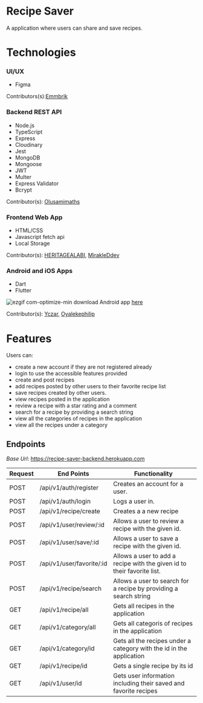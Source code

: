 # Recipe Saver

A application where users can share and save recipes.

# Technologies

### UI/UX

- Figma

Contributors(s):[Emmbrik](https://github.com/emmbrik)

### Backend REST API

- Node.js
- TypeScript
- Express
- Cloudinary
- Jest
- MongoDB
- Mongoose
- JWT
- Multer
- Express Validator
- Bcrypt

Contributor(s): [Olusamimaths](https://github.com/Olusamimaths/)

### Frontend Web App

- HTML/CSS
- Javascript fetch api
- Local Storage


Contributor(s): [HERITAGEALABI](https://github.com/HERITAGEALABI), [MirakleDdev](https://github.com/MirakleDdev)

### Android and iOS Apps

- Dart
- Flutter





![ezgif com-optimize-min](https://user-images.githubusercontent.com/32166619/89283925-df8f0100-d645-11ea-95f1-d2eaa719d284.gif)
download Android app [here](https://drive.google.com/file/d/1HY10UdhI_YM819OrmN7LITKe2e0DjWSd/view?usp=drivesdk)

Contributor(s): [Yczar](https://github.com/Yczar),
                [Oyalekephilip](https://github.com/oyalekephilip)
                

# Features

Users can:

- create a new account if they are not registered already
- login to use the accessible features provided
- create and post recipes
- add recipes posted by other users to their favorite recipe list
- save recipes created by other users.
- view recipes posted in the application
- review a recipe with a star rating and a comment
- search for a recipe by providing a search string
- view all the categories of recipes in the application
- view all the recipes under a category

## Endpoints

_Base Url_: https://recipe-saver-backend.herokuapp.com

| Request | End Points                | Functionality                                                           |
| ------- | ------------------------- | ----------------------------------------------------------------------- |
| POST    | /api/v1/auth/register     | Creates an account for a user.                                          |
| POST    | /api/v1/auth/login        | Logs a user in.                                                         |
| POST    | /api/v1/recipe/create     | Creates a a new recipe                                                  |
| POST    | /api/v1/user/review/:id   | Allows a user to review a recipe with the given id.                     |
| POST    | /api/v1/user/save/:id     | Allows a user to save a recipe with the given id.                       |
| POST    | /api/v1/user/favorite/:id | Allows a user to add a recipe with the given id to their favorite list. |
| POST    | /api/v1/recipe/search     | Allows a user to search for a recipe by providing a search string       |
| GET     | /api/v1/recipe/all        | Gets all recipes in the application                                     |
| GET     | /api/v1/category/all      | Gets all categoris of recipes in the application                        |
| GET     | /api/v1/category/id       | Gets all the recipes under a category with the id in the application    |
| GET     | /api/v1/recipe/id         | Gets a single recipe by its id                                          |
| GET     | /api/v1/user/id           | Gets user information including their saved and favorite recipes        |

